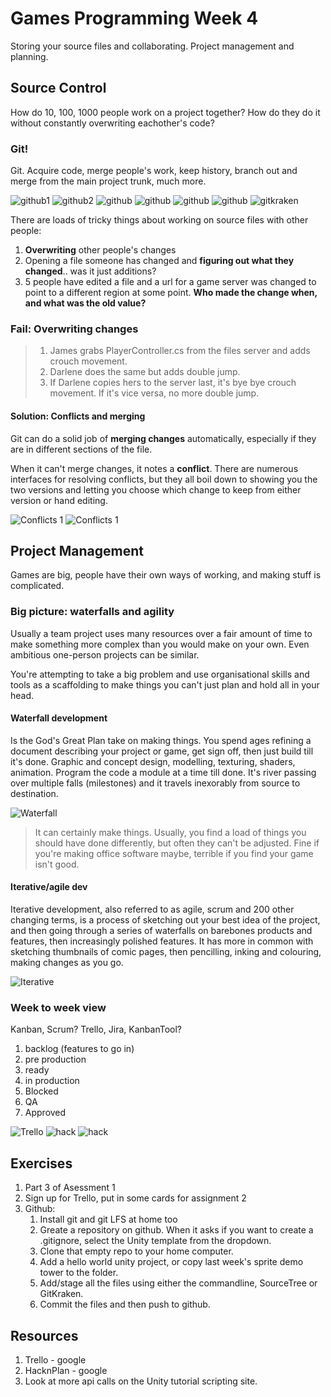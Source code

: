 # Games Programming Week 4

 Storing your source files and collaborating. Project management and planning.

## Source Control

How do 10, 100, 1000 people work on a project together? How do they do it without constantly overwriting eachother's code?

### Git!

Git. Acquire code, merge people's work, keep history, branch out and merge from the main project trunk, much more.

![github1](assets/week4/github1.png)
![github2](assets/week4/github2.png)
![github](assets/week4/git_clone.png)
![github](assets/week4/git_clone_bash.png)
![github](assets/week4/git_clone_sourcetree.png)
![github](assets/week4/git_sourcetree.png)
![gitkraken](assets/week4/git_kraken.png)

There are loads of tricky things about working on source files with other people:

1. **Overwriting** other people's changes
2. Opening a file someone has changed and **figuring out what they changed**.. was it just additions?
3. 5 people have edited a file and a url for a game server was changed to point to a different region at some point. **Who made the change when, and what was the old value?**

### Fail: Overwriting changes

> 1. James grabs PlayerController.cs from the files server and adds crouch movement.
> 2. Darlene does the  same but adds double jump.
> 3. If Darlene copies hers to the server last, it's bye bye crouch movement. If it's vice versa, no more double jump.

#### Solution: Conflicts and merging

Git can do a solid job of **merging changes** automatically, especially if they are in different sections of the file.

When it can't merge changes, it notes a **conflict**. There are numerous interfaces for resolving conflicts, but they all boil down to showing you the two versions and letting you choose which change to keep from either version or hand editing.

![Conflicts 1](assets/week4/conflicts1.png)
![Conflicts 1](assets/week4/conflicts2.png)

 ## Project Management

Games are big, people have their own ways of working, and making stuff is complicated.

### Big picture: waterfalls and agility

Usually a team project uses many resources over a fair amount of time to make something more complex than you would make on your own. Even ambitious one-person projects can be similar.

You're attempting to take a big problem and use organisational skills and tools as a scaffolding to make things you can't just plan and hold all in your head.

 #### Waterfall development 
 Is the God's Great Plan take on making things. You spend ages refining a document describing your project or game, get sign off, then just build till it's done. Graphic and concept design, modelling, texturing, shaders, animation. Program the code a module at a time till done. It's river passing over multiple falls (milestones) and it travels inexorably from source to destination. 
 
 ![Waterfall](assets/week4/waterfall_white.png)
 
 > It can certainly make things. Usually, you find a load of things you should have done differently, but often they can't be adjusted. Fine if you're making office software maybe, terrible if you find your game isn't good.
 
 #### Iterative/agile dev

Iterative development, also referred to as agile, scrum and 200 other changing terms, is a process of sketching out your best idea of the project, and then going through a series of waterfalls on barebones products and features, then increasingly polished features. It has more in common with sketching thumbnails of comic pages, then pencilling, inking and colouring, making changes as you go.

![Iterative](assets/week4/iterative_grey.png)

### Week to week view

Kanban, Scrum?
Trello, Jira, KanbanTool?

1. backlog (features to go in)
2. pre production
3. ready
4. in production
5. Blocked 
6. QA
7. Approved

![Trello](assets/week4/trello1.jpg)
![hack](assets/week4/hackplan_sprint1.png)
![hack](assets/week4/hackplan_metrics.png)

## Exercises

1. Part 3 of Asessment 1
2. Sign up for Trello, put in some cards for assignment 2
3. Github:
   1. Install git and git LFS at home too
   1. Greate a repository on github. When it asks if you want to create a .gitignore, select the Unity template from the dropdown.
   2. Clone that empty repo to your home computer.
   3. Add a hello world unity project, or copy last week's sprite demo tower to the folder.
   4. Add/stage all the files using either the commandline, SourceTree or GitKraken. 
   5. Commit the files and then push to github.

## Resources

1. Trello - google
2. HacknPlan - google
3. Look at more api calls on the Unity tutorial scripting site.